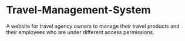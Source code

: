 # Travel-Management-System
A website for travel agency owners to manage their travel products and their employees who are under different access permissions.


